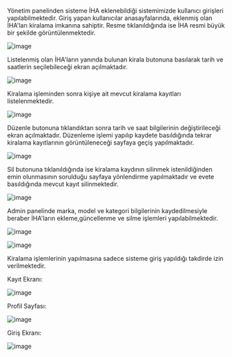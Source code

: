 Yönetim panelinden sisteme İHA eklenebildiği sistemimizde kullanıcı girişleri yapılabilmektedir.
Giriş yapan kullanıcılar anasayfalarında, eklenmiş olan İHA'ları kiralama imkanına sahiptir.
Resme tıklanıldığında ise İHA resmi büyük bir şekilde görüntülenmektedir.

![image](https://github.com/UfukCaglayan/UAVRental/assets/22642119/0bd6adc2-31c1-4d5b-89b5-33e53baa93ab)

Listelenmiş olan İHA'ların yanında bulunan kirala butonuna basılarak tarih ve saatlerin seçilebileceği ekran açılmaktadır.

![image](https://github.com/UfukCaglayan/UAVRental/assets/22642119/22258c3c-c7ce-4ead-b414-61c308a83159)

Kiralama işleminden sonra kişiye ait mevcut kiralama kayıtları listelenmektedir.

![image](https://github.com/UfukCaglayan/UAVRental/assets/22642119/6a997b7d-6dbb-49d1-9498-858833de6e6c)

Düzenle butonuna tıklandıktan sonra tarih ve saat bilgilerinin değiştirileceği ekran açılmaktadır.
Düzenleme işlemi yapılıp kaydete basıldığında tekrar kiralama kayıtlarının görüntüleneceği sayfaya geçiş yapılmaktadır.

![image](https://github.com/UfukCaglayan/UAVRental/assets/22642119/e3f76245-f391-453b-b7ee-62b3d7c339ac)

Sil butonuna tıklanıldığında ise kiralama kaydının silinmek istenildiğinden emin olunmasının sorulduğu sayfaya yönlendirme yapılmaktadır ve evete basıldığında mevcut kayıt silinmektedir.

![image](https://github.com/UfukCaglayan/UAVRental/assets/22642119/6b114eb9-ff2c-4d97-8979-c38e8e849b32)

Admin panelinde marka, model ve kategori bilgilerinin kaydedilmesiyle beraber İHA'ların ekleme,güncellenme ve silme işlemleri yapılabilmektedir.

![image](https://github.com/UfukCaglayan/UAVRental/assets/22642119/544fc2ba-029f-4326-bfbe-a4d9560124cf)

![image](https://github.com/UfukCaglayan/UAVRental/assets/22642119/07765fe4-b2f9-47ad-976a-4cb7d931f0fc)

Kiralama işlemlerinin yapılmasına sadece sisteme giriş yapıldığı takdirde izin verilmektedir.

Kayıt Ekranı:

![image](https://github.com/UfukCaglayan/UAVRental/assets/22642119/8a3f845a-2e6c-4628-9eeb-523a183c34f4)

Profil Sayfası:

![image](https://github.com/UfukCaglayan/UAVRental/assets/22642119/af0c4141-afea-43b5-b61a-c2898b4a1be1)


Giriş Ekranı:

![image](https://github.com/UfukCaglayan/UAVRental/assets/22642119/4c8d3729-313a-4f09-85c2-2ad0005caef1)



